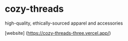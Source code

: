 # cozy-threads
high-quality, ethically-sourced apparel and accessories

[website] (https://cozy-threads-three.vercel.app/)
